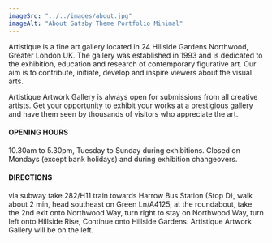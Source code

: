 ```yaml
---
imageSrc: "../../images/about.jpg"
imageAlt: "About Gatsby Theme Portfolio Minimal"
---
```



Artistique is a fine art gallery located in 24 Hillside Gardens Northwood, Greater London UK. The gallery was established in 1993 and is dedicated to the exhibition, education and research of contemporary figurative art. Our aim is to contribute, initiate, develop and inspire viewers about the visual arts.

Artistique Artwork Gallery is always open for submissions from all creative artists. Get your opportunity to exhibit your works at a prestigious gallery and have them seen by thousands of visitors who appreciate the art.

#### OPENING HOURS
10.30am to 5.30pm, Tuesday to Sunday during exhibitions.
Closed on Mondays (except bank holidays) and during exhibition changeovers.

#### DIRECTIONS
via subway take 282/H11 train towards Harrow Bus Station (Stop D), walk about 2 min, head southeast on Green Ln/A4125, at the roundabout, take the 2nd exit onto Northwood Way, turn right to stay on Northwood Way, turn left onto Hillside Rise, Continue onto Hillside Gardens. Artistique Artwork Gallery will be on the left.

